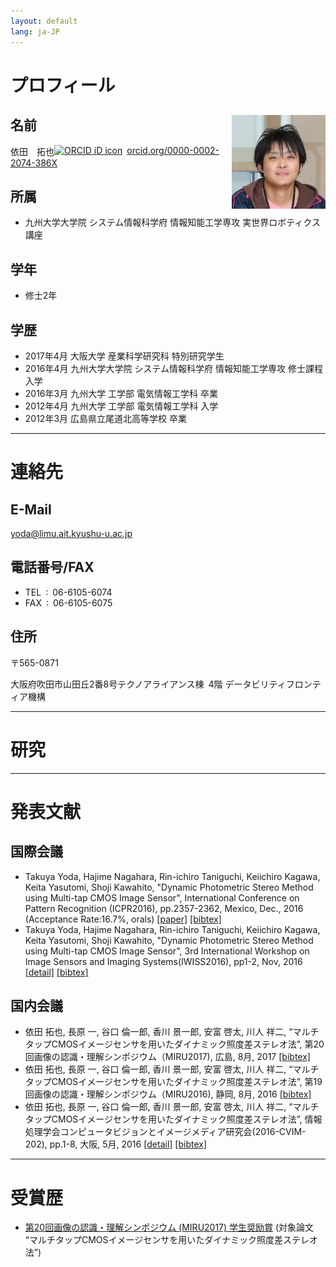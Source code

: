 ```yaml
---
layout: default
lang: ja-JP
---
```


# [](#header-1)プロフィール
## [](#header-2)名前<img src="face.png" width="150" height="150" style="float:right">
依田　拓也<a href="https://orcid.org/0000-0002-2074-386X" target="orcid.widget" rel="noopener noreferrer" style="vertical-align:top;"><img src="https://orcid.org/sites/default/files/images/orcid_16x16.png" style="width:1em;margin-right:.5em;" alt="ORCID iD icon">orcid.org/0000-0002-2074-386X</a>

## [](#header-2)所属
* 九州大学大学院 システム情報科学府 情報知能工学専攻 実世界ロボティクス講座

## [](#header-2)学年
* 修士2年

## [](#header-2)学歴
* 2017年4月 大阪大学 産業科学研究科 特別研究学生
* 2016年4月	九州大学大学院 システム情報科学府 情報知能工学専攻 修士課程 入学
* 2016年3月	九州大学 工学部 電気情報工学科 卒業
* 2012年4月	九州大学 工学部 電気情報工学科 入学
* 2012年3月	広島県立尾道北高等学校 卒業

---
# [](#header-1)連絡先
## [](#header-2)E-Mail
yoda@limu.ait.kyushu-u.ac.jp

## [](#header-2)電話番号/FAX
* TEL : 06-6105-6074 
* FAX : 06-6105-6075

## [](#header-2)住所
〒565-0871

大阪府吹田市山田丘2番8号テクノアライアンス棟 4階 データビリティフロンティア機構

---
# [](#header-1)研究

---
# [](#header-1)発表文献
## [](#header-2)国際会議
* Takuya Yoda, Hajime Nagahara, Rin-ichiro Taniguchi, Keiichiro Kagawa, Keita Yasutomi, Shoji Kawahito, "Dynamic Photometric Stereo Method using Multi-tap CMOS Image Sensor", International Conference on Pattern Recognition (ICPR2016), pp.2357-2362, Mexico, Dec., 2016 (Acceptance Rate:16.7%, orals) <a href="http://ieeexplore.ieee.org/document/7899988/" target="_blank">[paper]</a> <a href="biblio/bibtex0004.bib">[bibtex]</a>
* Takuya Yoda, Hajime Nagahara, Rin-ichiro Taniguchi, Keiichiro Kagawa, Keita Yasutomi, Shoji Kawahito, "Dynamic Photometric Stereo Method using Multi-tap CMOS Image Sensor", 3rd International Workshop on Image Sensors and Imaging Systems(IWISS2016), pp1-2, Nov, 2016 <a href="http://www.ite.or.jp/ken/paper/20161117uA59/eng/" target="_blank">[detail]</a> <a href="biblio/bibtex0003.bib">[bibtex]</a>

## [](#header-2)国内会議
* 依田 拓也, 長原 一, 谷口 倫一郎, 香川 景一郎, 安富 啓太, 川人 祥二, “マルチタップCMOSイメージセンサを用いたダイナミック照度差ステレオ法”, 第20回画像の認識・理解シンポジウム（MIRU2017), 広島, 8月, 2017 <a href="biblio/bibtex0005.bib">[bibtex]</a>
* 依田 拓也, 長原 一, 谷口 倫一郎, 香川 景一郎, 安富 啓太, 川人 祥二, “マルチタップCMOSイメージセンサを用いたダイナミック照度差ステレオ法”, 第19回画像の認識・理解シンポジウム（MIRU2016), 静岡, 8月, 2016 <a href="biblio/bibtex0002.bib">[bibtex]</a>
* 依田 拓也, 長原 一, 谷口 倫一郎, 香川 景一郎, 安富 啓太, 川人 祥二, “マルチタップCMOSイメージセンサを用いたダイナミック照度差ステレオ法”, 情報処理学会コンピュータビジョンとイメージメディア研究会(2016-CVIM-202), pp.1-8, 大阪, 5月, 2016 <a href="https://ipsj.ixsq.nii.ac.jp/ej/index.php?active_action=repository_view_main_item_detail&page_id=13&block_id=8&item_id=159158&item_no=1" target="_blank">[detail]</a> <a href="biblio/bibtex0001.bib">[bibtex]</a>

---
# [](#header-1)受賞歴
* <a href="http://cvim.ipsj.or.jp/MIRU2017/index.php?id=awards">第20回画像の認識・理解シンポジウム (MIRU2017) 学生奨励賞</a> (対象論文 “マルチタップCMOSイメージセンサを用いたダイナミック照度差ステレオ法”)
